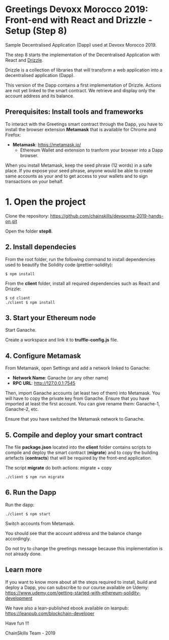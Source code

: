 # Greetings Devoxx Morocco 2019: Front-end with React and Drizzle - Setup (Step 8)

Sample Decentralised Application (Dapp) used at Devoxx Morocco 2019.

The step 8 starts the implementation of the Decentralised Application with React and [Drizzle](https://www.trufflesuite.com/drizzle).

Drizzle is a collection of libraries that will transform a web application into a decentralised application (Dapp).

This version of the Dapp contains a first implementation of Drizzle. Actions are not yet linked to the smart contract. We retrieve and display only the account address and its balance.

## Prerequisites: Install tools and frameworks

To interact with the Greetings smart contract through the Dapp, you have to install the browser extension **Metamask** that is available for Chrome and Firefox:

- **Metamask**: https://metamask.io/
  - Ethereum Wallet and extension to tranform your browser into a Dapp browser.

When you install Metamask, keep the seed phrase (12 words) in a safe place. If you expose your seed phrase, anyone would be able to create same accounts as your and to get access to your wallets and to sign transactions on your behalf.

# 1. Open the project

Clone the repository: https://github.com/chainskills/devoxxma-2019-hands-on.git

Open the folder **step8**.

## 2. Install dependecies

From the root folder, run the following command to install dependencies used to beautify the Solidity code (prettier-solidity):

```
$ npm install
```

From the **client** folder, install all required dependencies such as React and Drizzle:

```
$ cd client
./client $ npm install
```

## 3. Start your Ethereum node

Start Ganache.

Create a workspace and link it to **truffle-config.js** file.

## 4. Configure Metamask

From Metamask, open Settings and add a network linked to Ganache:

- **Network Name**: Ganache (or any other name)
- **RPC URL**: http://127.0.0.1:7545

Then, import Ganache accounts (at least two of them) into Metamask. You will have to copy the private key from Ganache. Ensure that you have imported at least the first account. You can give rename them: Ganache-1, Ganache-2, etc.

Ensure that you have switched the Metamask network to Ganache.

## 5. Compile and deploy your smart contract

The file **package.json** located into the **client** folder contains scripts to compile and deploy the smart contract (**migrate**) and to copy the building artefacts (**contracts**) that will be required by the front-end application.

The script **migrate** do both actions: migrate + copy

```
./client $ npm run migrate
```

## 6. Run the Dapp

Run the dapp:

```
./client $ npm start
```

Switch accounts from Metamask.

You should see that the account address and the balance change accordingly.

Do not try to change the greetings message because this implementation is not already done.

## Learn more

If you want to know more about all the steps required to install, build and deploy a Dapp, you can subscribe to our course available on Udemy: https://www.udemy.com/getting-started-with-ethereum-solidity-development

We have also a lean-published ebook available on leanpub: https://leanpub.com/blockchain-developer

Have fun !!!

ChainSkills Team - 2019

